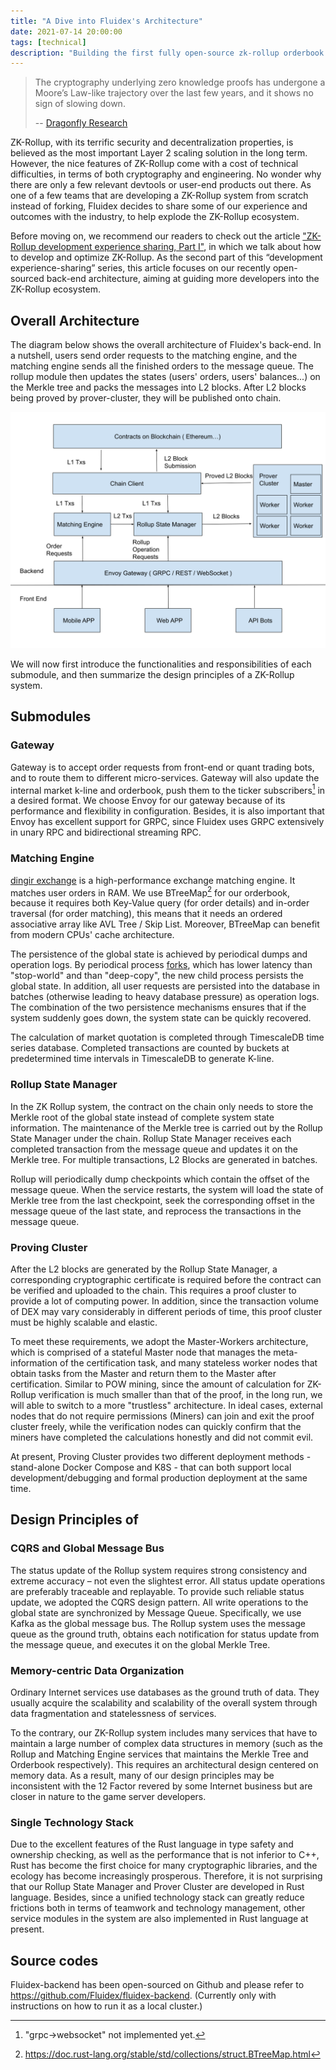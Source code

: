```yaml
---
title: "A Dive into Fluidex's Architecture"
date: 2021-07-14 20:00:00
tags: [technical]
description: "Building the first fully open-source zk-rollup orderbook dex in the world."
---
```


> The cryptography underlying zero knowledge proofs has undergone a Moore’s Law-like trajectory over the last few years, and it shows no sign of slowing down.
> 
> -- [Dragonfly Research](https://medium.com/dragonfly-research/im-worried-nobody-will-care-about-rollups-554bc743d4f1)

ZK-Rollup, with its terrific security and decentralization properties, is believed as the most important Layer 2 scaling solution in the long term. However, the nice features of ZK-Rollup come with a cost of technical difficulties, in terms of both cryptography and engineering. No wonder why there are only a few relevant devtools or user-end products out there. As one of a few teams that are developing a ZK-Rollup system from scratch instead of forking, Fluidex decides to share some of our experience and outcomes with the industry, to help explode the ZK-Rollup ecosystem.

Before moving on, we recommend our readers to check out the article ["ZK-Rollup development experience sharing, Part I"](/en/blog/zkrollup-intro1/), in which we talk about how to develop and optimize ZK-Rollup. As the second part of this “development experience-sharing” series, this article focuses on our recently open-sourced back-end architecture, aiming at guiding more developers into the ZK-Rollup ecosystem.

## Overall Architecture

The diagram below shows the overall architecture of Fluidex's back-end. In a nutshell, users send order requests to the matching engine, and the matching engine sends all the finished orders to the message queue. The rollup module then updates the states (users' orders, users' balances...) on the Merkle tree and packs the messages into L2 blocks. After L2 blocks being proved by prover-cluster, they will be published onto chain.

<p align="center">
  <img src="Fluidex Architecture.svg" width="600" >
</p>

We will now first introduce the functionalities and responsibilities of each submodule, and then summarize the design principles of a ZK-Rollup system.

## Submodules

### Gateway

Gateway is to accept order requests from front-end or quant trading bots, and to route them to different micro-services. Gateway will also update the internal market k-line and orderbook, push them to the ticker subscribers[^1] in a desired format. We choose Envoy for our gateway because of its performance and flexibility in configuration. Besides, it is also important that Envoy has excellent support for GRPC, since Fluidex uses GRPC extensively in unary RPC and bidirectional streaming RPC.

### Matching Engine

[dingir exchange](https://github.com/Fluidex/dingir-exchange) is a high-performance exchange matching engine. It matches user orders in RAM. We use BTreeMap[^2] for our orderbook, because it requires both Key-Value query (for order details) and in-order traversal (for order matching), this means that it needs an ordered associative array like AVL Tree / Skip List. Moreover, BTreeMap can benefit from modern CPUs' cache architecture.

The persistence of the global state is achieved by periodical dumps and operation logs. By periodical process [forks](https://en.wikipedia.org/wiki/Fork_(system_call)), which has lower latency than "stop-world" and than "deep-copy", the new child process persists the global state. In addition, all user requests are persisted into the database in batches (otherwise leading to heavy database pressure) as operation logs. The combination of the two persistence mechanisms ensures that if the system suddenly goes down, the system state can be quickly recovered.

The calculation of market quotation is completed through TimescaleDB time series database. Completed transactions are counted by buckets at predetermined time intervals in TimescaleDB to generate K-line.

### Rollup State Manager
In the ZK Rollup system, the contract on the chain only needs to store the Merkle root of the global state instead of complete system state information. The maintenance of the Merkle tree is carried out by the Rollup State Manager under the chain. Rollup State Manager receives each completed transaction from the message queue and updates it on the Merkle tree. For multiple transactions, L2 Blocks are generated in batches.


Rollup will periodically dump checkpoints which contain the offset of the message queue. When the service restarts, the system will load the state of Merkle tree from the last checkpoint, seek the corresponding offset in the message queue of the last state, and reprocess the transactions in the message queue.

### Proving Cluster
After the L2 blocks are generated by the Rollup State Manager, a corresponding cryptographic certificate is required before the contract can be verified and uploaded to the chain. This requires a proof cluster to provide a lot of computing power. In addition, since the transaction volume of DEX may vary considerably in different periods of time, this proof cluster must be highly scalable and elastic.

To meet these requirements, we adopt the Master-Workers architecture, which is comprised of a stateful Master node that manages the meta-information of the certification task, and many stateless worker nodes that obtain tasks from the Master and return them to the Master after certification. Similar to POW mining, since the amount of calculation for ZK-Rollup verification is much smaller than that of the proof, in the long run, we will able to switch to a more "trustless" architecture. In ideal cases, external nodes that do not require permissions (Miners) can join and exit the proof cluster freely, while the verification nodes can quickly confirm that the miners have completed the calculations honestly and did not commit evil.

At present, Proving Cluster provides two different deployment methods - stand-alone Docker Compose and K8S - that can both support local development/debugging and formal production deployment at the same time.

## Design Principles of 
### CQRS and Global Message Bus
The status update of the Rollup system requires strong consistency and extreme accuracy – not even the slightest error. All status update operations are preferably traceable and replayable. To provide such reliable status update, we adopted the CQRS design pattern. All write operations to the global state are synchronized by Message Queue. Specifically, we use Kafka as the global message bus. The Rollup system uses the message queue as the ground truth, obtains each notification for status update from the message queue, and executes it on the global Merkle Tree.

### Memory-centric Data Organization
Ordinary Internet services use databases as the ground truth of data. They usually acquire the scalability and scalability of the overall system through data fragmentation and statelessness of services.

To the contrary, our ZK-Rollup system includes many services that have to maintain a large number of complex data structures in memory (such as the Rollup and Matching Engine services that maintains the Merkle Tree and Orderbook respectively). This requires an architectural design centered on memory data. As a result, many of our design principles may be inconsistent with the 12 Factor revered by some Internet business but are closer in nature to the game server developers.

### Single Technology Stack
Due to the excellent features of the Rust language in type safety and ownership checking, as well as the performance that is not inferior to C++, Rust has become the first choice for many cryptographic libraries, and the ecology has become increasingly prosperous. Therefore, it is not surprising that our Rollup State Manager and Prover Cluster are developed in Rust language. Besides, since a unified technology stack can greatly reduce frictions both in terms of teamwork and technology management, other service modules in the system are also implemented in Rust language at present.

## Source codes
Fluidex-backend has been open-sourced on Github and please refer to https://github.com/Fluidex/fluidex-backend. (Currently only with instructions on how to run it as a local cluster.) 

[^1]: "grpc->websocket" not implemented yet.
[^2]: https://doc.rust-lang.org/stable/std/collections/struct.BTreeMap.html
